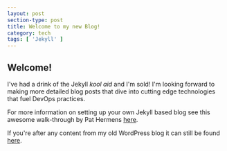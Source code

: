 ```yaml
---
layout: post
section-type: post
title: Welcome to my new Blog!
category: tech
tags: [ 'Jekyll' ]
---
```


## Welcome!

I've had a drink of the Jekyll *kool aid* and I'm sold! I'm looking forward to making more detailed blog posts that dive into cutting edge technologies that fuel DevOps practices.

For more information on setting up your own Jekyll based blog see this awesome walk-through by Pat Hermens [here](https://hermens.com.au/2016/10/01/Getting-started-with-Jekyll-Part-1/).

If you're after any content from my old WordPress blog it can still be found [here](https://flynnbundy.wordpress.com/).
